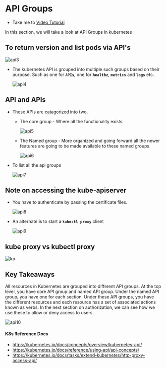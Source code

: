 # API Groups

- Take me to [Video Tutorial](https://kodekloud.com/topic/api-groups/)

In this section, we will take a look at API Groups in kubernetes

## To return version and list pods via API's

![api3](../../images/api3.PNG)

- The kubernetes API is grouped into multiple such groups based on their purpose. Such as one for **`APIs`**, one for **`healthz`**, **`metrics`** and **`logs`** etc.
  
  ![api4](../../images/api4.PNG)

## API and APIs

- These APIs are catagorized into two.
  
  - The core group - Where all the functionality exists
    
    ![api5](../../images/api5.PNG)
  - The Named group - More organized and going forward all the newer features are going to be made available to these named groups.
    
    ![api6](../../images/api6.PNG)
- To list all the api groups
  
  ![api7](../../images/api7.PNG)

## Note on accessing the kube-apiserver

- You have to authenticate by passing the certificate files.
  
  ![api8](../../images/api8.PNG)
- An alternate is to start a **`kubectl proxy`** client
  
  ![api9](../../images/api9.PNG)

## kube proxy vs kubectl proxy

![kp](../../images/kp.PNG)

## Key Takeaways

All resources in Kubernetes are grouped into different API groups. At the top level, you have core API group and named API group. Under the named API group, you have one for each section. Under these API groups, you have the different resources and each resource has a set of associated actions known as verbs.
In the next section on authorization, we can see how we use these to allow or deny access to users.

![api10](../../images/api10.PNG)


#### K8s Reference Docs

- https://kubernetes.io/docs/concepts/overview/kubernetes-api/
- https://kubernetes.io/docs/reference/using-api/api-concepts/
- https://kubernetes.io/docs/tasks/extend-kubernetes/http-proxy-access-api/

